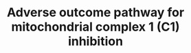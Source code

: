 ---
annotations:
- id: PW:0000023
  parent: regulatory pathway
  type: Pathway Ontology
  value: immune response pathway
- id: DOID:0090066
  type: Disease Ontology
  value: Fanconi-like syndrome
- id: DOID:14330
  parent: central nervous system disease
  type: Disease Ontology
  value: Parkinson's disease
- id: PW:0001118
  parent: classic metabolic pathway
  type: Pathway Ontology
  value: altered energy metabolic pathway
authors:
- Annabaya
- Egonw
- Marvin M2
- Evelo
- Eweitz
citedin: ''
communities:
- ontox
description: 'Adverse Outcome Pathway (AOP) network for mitochondrial Complex 1 (C1)
  inhibition leading to adverse outcomes in kidney, brain and liver. Adverse Outcome
  Pathways (AOPs), in general, are defined as a sequence of key events that begins
  with a molecular initiating event (MIE) and leads to an Adverse Outcome. At that
  level, AOPs are described in the [https://aopwiki.org/ AOPWiki]. This AOP network
  is based on 3 AOPs: [https://aopwiki.org/aops/3 AOPwiki:3], [https://aopwiki.org/aops/273
  AOPwiki:273] and [https://aopwiki.org/aops/276 AOPwiki:276].'
last-edited: 2024-02-16
ndex: null
organisms:
- Homo sapiens
redirect_from:
- /index.php/Pathway:WP4914
- /instance/WP4914
- /instance/WP4914_r116532
revision: r116532
schema-jsonld:
- '@context': https://schema.org/
  '@id': https://wikipathways.github.io/pathways/WP4914.html
  '@type': Dataset
  creator:
    '@type': Organization
    name: WikiPathways
  description: 'Adverse Outcome Pathway (AOP) network for mitochondrial Complex 1
    (C1) inhibition leading to adverse outcomes in kidney, brain and liver. Adverse
    Outcome Pathways (AOPs), in general, are defined as a sequence of key events that
    begins with a molecular initiating event (MIE) and leads to an Adverse Outcome.
    At that level, AOPs are described in the [https://aopwiki.org/ AOPWiki]. This
    AOP network is based on 3 AOPs: [https://aopwiki.org/aops/3 AOPwiki:3], [https://aopwiki.org/aops/273
    AOPwiki:273] and [https://aopwiki.org/aops/276 AOPwiki:276].'
  keywords:
  - Deguelin
  - Rotenone
  license: CC0
  name: Adverse outcome pathway for mitochondrial complex 1 (C1) inhibition
seo: CreativeWork
title: Adverse outcome pathway for mitochondrial complex 1 (C1) inhibition
wpid: WP4914
---